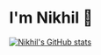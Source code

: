 # I'm Nikhil 👋

[![Nikhil's GitHub stats](https://github-readme-stats.vercel.app/api?username=Nikhil-Singhal-06)](https://github.com/Nikhil-Singhal-06/github-readme-stats)
